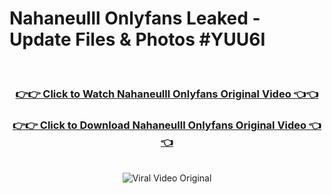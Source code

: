 # Nahaneulll Onlyfans Leaked - Update Files & Photos #YUU6I


<br>
<div align="center">
<h3><a href="https://links2leaks.com/nahaneulll" rel="nofollow">👉👉 Click to Watch Nahaneulll Onlyfans Original Video 👈👈</a></h3>
<h3><a href="https://links2leaks.com/nahaneulll" rel="nofollow">👉👉 Click to Download Nahaneulll Onlyfans Original Video 👈👈</a></h3>
<br>
<a href="https://links2leaks.com/nahaneulll" rel="nofollow"><img src="https://i.ibb.co/Gkj2r4b/banner.png" alt="Viral Video Original" style="max-width: 100%; display: inline-block;" data-target="animated-image.originalImage"></a>
</div>